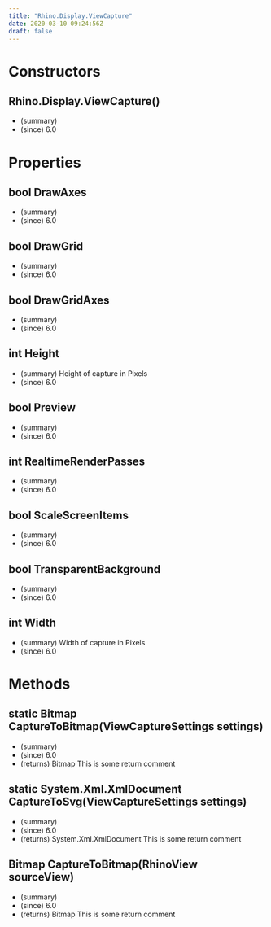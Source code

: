 ```yaml
---
title: "Rhino.Display.ViewCapture"
date: 2020-03-10 09:24:56Z
draft: false
---
```


# Constructors
## Rhino.Display.ViewCapture()
- (summary) 
- (since) 6.0
# Properties
## bool DrawAxes
- (summary) 
- (since) 6.0
## bool DrawGrid
- (summary) 
- (since) 6.0
## bool DrawGridAxes
- (summary) 
- (since) 6.0
## int Height
- (summary)  Height of capture in Pixels 
- (since) 6.0
## bool Preview
- (summary) 
- (since) 6.0
## int RealtimeRenderPasses
- (summary) 
- (since) 6.0
## bool ScaleScreenItems
- (summary) 
- (since) 6.0
## bool TransparentBackground
- (summary) 
- (since) 6.0
## int Width
- (summary)  Width of capture in Pixels 
- (since) 6.0
# Methods
## static Bitmap CaptureToBitmap(ViewCaptureSettings settings)
- (summary) 
- (since) 6.0
- (returns) Bitmap This is some return comment
## static System.Xml.XmlDocument CaptureToSvg(ViewCaptureSettings settings)
- (summary) 
- (since) 6.0
- (returns) System.Xml.XmlDocument This is some return comment
## Bitmap CaptureToBitmap(RhinoView sourceView)
- (summary) 
- (since) 6.0
- (returns) Bitmap This is some return comment
